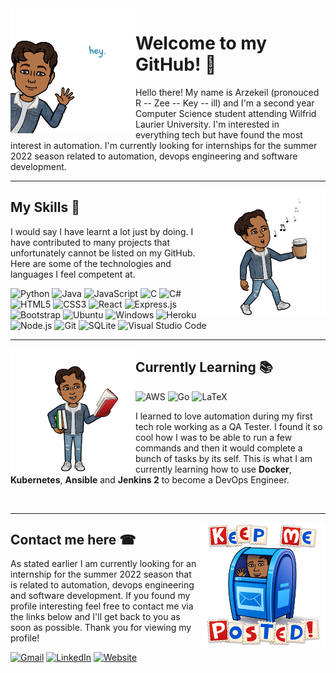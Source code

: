 <!-- introductions -->
<img align="left" src="/greetings.png" width="200" height="200" /> 

# Welcome to my GitHub! 👋 #
Hello there! My name is Arzekeil (pronouced R -- Zee -- Key -- ill) and I'm a second year Computer Science student attending Wilfrid Laurier University. I'm interested in everything tech but have found the most interest in automation. I'm currently looking for internships for the summer 2022 season related to automation, devops engineering and software development.  

<!-- [![Website](https://img.shields.io/badge/website-000000?style=for-the-badge&logo=About.me&logoColor=white)](https://arzekeil.github.io) -->

---
<!-- stuff I feel competent at -->
<img align="right" src="/coffee.png" width="200" height="200" /> 

## My Skills 🔨 ##

I would say I have learnt a lot just by doing. I have contributed to many projects that unfortunately cannot be listed on my GitHub. Here are some of the technologies and languages I feel competent at.

![Python](https://img.shields.io/badge/python-3670A0?style=for-the-badge&logo=python&logoColor=ffdd54)
![Java](https://img.shields.io/badge/java-%23ED8B00.svg?style=for-the-badge&logo=java&logoColor=white)
![JavaScript](https://img.shields.io/badge/javascript-%23323330.svg?style=for-the-badge&logo=javascript&logoColor=%23F7DF1E)
![C](https://img.shields.io/badge/c-%2300599C.svg?style=for-the-badge&logo=c&logoColor=white)
![C#](https://img.shields.io/badge/c%23-%23239120.svg?style=for-the-badge&logo=c-sharp&logoColor=white)
![HTML5](https://img.shields.io/badge/html5-%23E34F26.svg?style=for-the-badge&logo=html5&logoColor=white)
![CSS3](https://img.shields.io/badge/css3-%231572B6.svg?style=for-the-badge&logo=css3&logoColor=white)
![React](https://img.shields.io/badge/react-%2320232a.svg?style=for-the-badge&logo=react&logoColor=%2361DAFB)
![Express.js](https://img.shields.io/badge/Express.js-404D59?style=for-the-badge)
![Bootstrap](https://img.shields.io/badge/Bootstrap-563D7C?style=for-the-badge&logo=bootstrap&logoColor=white)
![Ubuntu](https://img.shields.io/badge/Ubuntu-E95420?style=for-the-badge&logo=ubuntu&logoColor=white)
![Windows](https://img.shields.io/badge/Windows-0078D6?style=for-the-badge&logo=windows&logoColor=white)
![Heroku](https://img.shields.io/badge/Heroku-430098?style=for-the-badge&logo=heroku&logoColor=white)
![Node.js](https://img.shields.io/badge/Node.js-43853D?style=for-the-badge&logo=node.js&logoColor=white)
![Git](https://img.shields.io/badge/git-%23F05033.svg?style=for-the-badge&logo=git&logoColor=white)
![SQLite](https://img.shields.io/badge/SQLite-07405E?style=for-the-badge&logo=sqlite&logoColor=white)
![Visual Studio Code](https://img.shields.io/badge/Visual%20Studio%20Code-0078d7.svg?style=for-the-badge&logo=visual-studio-code&logoColor=white)

---
<!-- stuff I'm currently learning -->
<img align="left" src="/studying.png" width="200" height="200" /> 

## Currently Learning 📚 ##

![AWS](https://img.shields.io/badge/Amazon_AWS-232F3E?style=for-the-badge&logo=amazon-aws&logoColor=white)
![Go](https://img.shields.io/badge/go-%2300ADD8.svg?style=for-the-badge&logo=go&logoColor=white)
![LaTeX](https://img.shields.io/badge/latex-%23008080.svg?style=for-the-badge&logo=latex&logoColor=white)

I learned to love automation during my first tech role working as a QA Tester. I found it so cool how I was to be able to run a few commands and then it would complete a bunch of tasks by its self. This is what I am currently learning how to use **Docker**, **Kubernetes**, **Ansible** and **Jenkins 2** to become a DevOps Engineer.

<br>

---
<!-- contacts -->
<img align="right" src="/contact.png" width="200" height="200" /> 

## Contact me here ☎ ##

As stated earlier I am currently looking for an internship for the summer 2022 season that is related to automation, devops engineering and software development. If you found my profile interesting feel free to contact me via the links below and I'll get back to you as soon as possible. Thank you for viewing my profile!

[![Gmail](https://img.shields.io/badge/Gmail-D14836?style=for-the-badge&logo=gmail&logoColor=white)](mailto:arzekeil.abel@gmail.com) 
[![LinkedIn](https://img.shields.io/badge/LinkedIn-0077B5?style=for-the-badge&logo=linkedin&logoColor=white)](https://www.linkedin.com/in/arzekeil) 
[![Website](https://img.shields.io/badge/website-000000?style=for-the-badge&logo=About.me&logoColor=white)](https://arzekeil.github.io/#contact)
